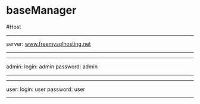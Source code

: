 # baseManager


#Host
****
server: www.freemysqlhosting.net
****

****
admin:
login: admin
password: admin
****

****
user:
login: user
password: user
****
